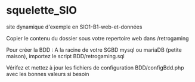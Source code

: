 # squelette_SIO
site dynamique d'exemple en SIO1-B1-web-et-données

Copier le contenu du dossier sous votre repertoire web dans /retrogaming

Pour créer la BDD : A la racine de votre SGBD mysql ou mariaDB (petite maison), importez le script BDD/retrogaming.sql

Vérifez et mettez à jour les fichiers de configuration BDD/configBdd.php avec les bonnes valeurs si besoin
